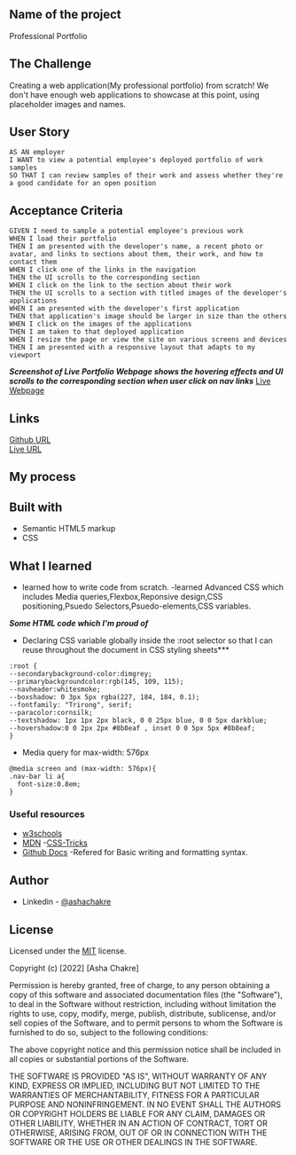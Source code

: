 ## Name of the project
Professional Portfolio
## The Challenge
Creating a web application(My professional portfolio) from scratch!
We don't have enough web applications to showcase at this point, using placeholder images and names.
## User Story
```
AS AN employer
I WANT to view a potential employee's deployed portfolio of work samples
SO THAT I can review samples of their work and assess whether they're a good candidate for an open position
```
## Acceptance Criteria
```
GIVEN I need to sample a potential employee's previous work
WHEN I load their portfolio
THEN I am presented with the developer's name, a recent photo or avatar, and links to sections about them, their work, and how to contact them
WHEN I click one of the links in the navigation
THEN the UI scrolls to the corresponding section
WHEN I click on the link to the section about their work
THEN the UI scrolls to a section with titled images of the developer's applications
WHEN I am presented with the developer's first application
THEN that application's image should be larger in size than the others
WHEN I click on the images of the applications
THEN I am taken to that deployed application
WHEN I resize the page or view the site on various screens and devices
THEN I am presented with a responsive layout that adapts to my viewport
```
***Screenshot of Live Portfolio Webpage shows the hovering effects and UI scrolls to the corresponding section when user click on nav links***
[Live Webpage](./assets/images/Professional%20Portfolio%20(1).webm)


## Links  
[Github URL](https://github.com/ashachakre0906/Professional-Portfolio)<br>
[Live URL](https://ashachakre0906.github.io/Professional-Portfolio/)<br>
## My process
## Built with
- Semantic HTML5 markup
- CSS

## What I learned
- learned how to write code from scratch.
-learned Advanced CSS which includes Media queries,Flexbox,Reponsive design,CSS positioning,Psuedo Selectors,Psuedo-elements,CSS variables.

***Some HTML code which I'm proud of***
- Declaring CSS variable globally inside the :root selector so that I can reuse throughout the document in CSS styling sheets***
```
:root {
--secondarybackground-color:dimgrey;
--primarybackgroundcolor:rgb(145, 109, 115);
--navheader:whitesmoke;
--boxshadow: 0 3px 5px rgba(227, 184, 184, 0.1);
--fontfamily: "Trirong", serif;
--paracolor:cornsilk;
--textshadow: 1px 1px 2px black, 0 0 25px blue, 0 0 5px darkblue;
--hovershadow:0 0 2px 2px #8b8eaf , inset 0 0 5px 5px #8b8eaf;
}
```
- Media query for max-width: 576px
```
@media screen and (max-width: 576px){
.nav-bar li a{
  font-size:0.8em;
}
```
### Useful resources
- [w3schools](https://w3schools.com)
- [MDN](https://developer.mozilla.org/en-US/docs/Learn/CSS/Building_blocks/Advanced_styling_effects)
-[CSS-Tricks](https://css-tricks.com/snippets/css/a-guide-to-flexbox/)
- [Github Docs](https://docs.github.com/en/get-started/writing-on-github/getting-started-with-writing-and-formatting-on-github/basic-writing-and-formatting-syntax#headings)
-Refered for Basic writing and formatting syntax.

## Author
- Linkedin - [@ashachakre](https://www.linkedin.com/in/ashachakre/)

## License
Licensed under the [MIT](https://choosealicense.com/licenses/mit/) license.

Copyright (c) [2022] [Asha Chakre]

Permission is hereby granted, free of charge, to any person obtaining a copy
of this software and associated documentation files (the "Software"), to deal
in the Software without restriction, including without limitation the rights
to use, copy, modify, merge, publish, distribute, sublicense, and/or sell
copies of the Software, and to permit persons to whom the Software is
furnished to do so, subject to the following conditions:

The above copyright notice and this permission notice shall be included in all
copies or substantial portions of the Software.

THE SOFTWARE IS PROVIDED "AS IS", WITHOUT WARRANTY OF ANY KIND, EXPRESS OR
IMPLIED, INCLUDING BUT NOT LIMITED TO THE WARRANTIES OF MERCHANTABILITY,
FITNESS FOR A PARTICULAR PURPOSE AND NONINFRINGEMENT. IN NO EVENT SHALL THE
AUTHORS OR COPYRIGHT HOLDERS BE LIABLE FOR ANY CLAIM, DAMAGES OR OTHER
LIABILITY, WHETHER IN AN ACTION OF CONTRACT, TORT OR OTHERWISE, ARISING FROM,
OUT OF OR IN CONNECTION WITH THE SOFTWARE OR THE USE OR OTHER DEALINGS IN THE
SOFTWARE.

